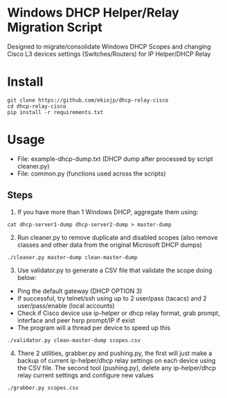 Windows DHCP Helper/Relay Migration Script
======
Designed to migrate/consolidate Windows DHCP Scopes and changing Cisco L3
devices settings (Switches/Routers) for IP Helper/DHCP Relay

Install
=======

```
git clone https://github.com/ekiojp/dhcp-relay-cisco
cd dhcp-relay-cisco
pip install -r requirements.txt
```

Usage
=======
- File: example-dhcp-dump.txt (DHCP dump after processed by script cleaner.py)
- File: common.py (functions used across the scripts)

## Steps
1) If you have more than 1 Windows DHCP, aggregate them using:
```
cat dhcp-server1-dump dhcp-server2-dump > master-dump
```

2) Run cleaner.py to remove duplicate and disabled scopes (also remove classes
and other data from the original Microsoft DHCP dumps)
```
./cleaner.py master-dump clean-master-dump
```

3) Use validator.py to generate a CSV file that validate the scope doing below:
- Ping the default gateway (DHCP OPTION 3)
- If successful, try telnet/ssh using up to 2 user/pass (tacacs) and 2 user/pass/enable
  (local accounts)
- Check if Cisco device use ip-helper or dhcp relay format, grab prompt,
  interface and peer hsrp prompt/IP if exist
- The program will a thread per device to speed up this
```
./validator.py clean-master-dump scopes.csv
```

4) There 2 utilities, grabber.py and pushing.py, the first will just make a
backup of current ip-helper/dhcp relay settings on each device using the CSV
file.
The second tool (pushing.py), delete any ip-helper/dhcp relay current settings
and configure new values
```
./grabber.py scopes.csv
```

